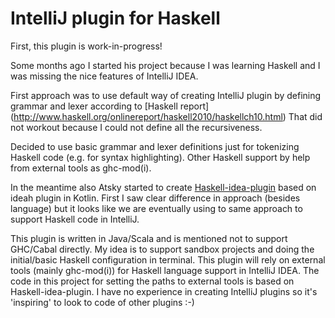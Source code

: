 # IntelliJ plugin for Haskell

First, this plugin is work-in-progress!

Some months ago I started his project because I was learning Haskell and I was missing the nice features of IntelliJ IDEA.

First approach was to use default way of creating IntelliJ plugin by defining grammar and lexer according to [Haskell report]
(http://www.haskell.org/onlinereport/haskell2010/haskellch10.html)
That did not workout because I could not define all the recursiveness.

Decided to use basic grammar and lexer definitions just for tokenizing Haskell code (e.g. for syntax highlighting). 
Other Haskell support by help from external tools as ghc-mod(i).

In the meantime also Atsky started to create [Haskell-idea-plugin](https://github.com/Atsky/haskell-idea-plugin) based on ideah plugin in Kotlin. First I saw clear difference
 in approach (besides language) but it looks like we are eventually using to same approach to support Haskell code in IntelliJ. 
 
This plugin is written in Java/Scala and is mentioned not to support GHC/Cabal directly. My idea is to support sandbox projects
and doing the initial/basic Haskell configuration in terminal. This plugin will rely on external tools (mainly ghc-mod(i)) for Haskell language support in IntelliJ IDEA.
The code in this project for setting the paths to external tools is based on Haskell-idea-plugin. I have no experience in creating IntelliJ
plugins so it's 'inspiring' to look to code of other plugins :-)
